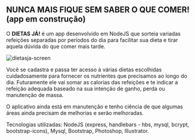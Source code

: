 ## NUNCA MAIS FIQUE SEM SABER O QUE COMER! (app em construção)

O <b>DIETAS JÁ!</b> é um app desenvolvido em NodeJS que sorteia variadas refeições separadas por períodos do dia para facilitar sua dieta e tirar aquela dúvida do que comer mais tarde.

![dietasja-screen](https://user-images.githubusercontent.com/9807748/200312259-fd07867c-b1a7-409d-8c92-e322512cfbe6.PNG)

Você se cadastra e passa ter acesso à várias dietas escolhidas cuidadosamente para fornecer os nutrientes que precisamos ao longo do dia. Futuramente ele vai somar as calorias das refeições e te indicar a refeição adequada baseado na sua intenção de ganho, perda ou manutenção de massa.

O aplicativo ainda está em manutenção e tenho ciência de que algumas áreas ainda precisam de melhorias e serão melhoradas.

Tecnologias utilizadas: NodeJS (express, handlebars - hbs, mysql, bcrypt, bootstrap-icons), Mysql, Bootstrap, Photoshop, Illustrator.